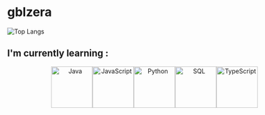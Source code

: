 # gblzera

![Top Langs](https://github-readme-stats.vercel.app/api/top-langs/?username=gblzera&layout=compact&langs_count=10&theme=dark)

## I'm currently learning :

<div align="center">
  <div style="display: flex; justify-content: space-around; align-items: center; width: 60%;">
    <img src="https://upload.wikimedia.org/wikipedia/en/3/30/Java_programming_language_logo.svg" alt="Java" style="height: 95px;">
    <img src="https://upload.wikimedia.org/wikipedia/commons/6/6a/JavaScript-logo.png" alt="JavaScript" style="height: 95px;">
    <img src="https://upload.wikimedia.org/wikipedia/commons/c/c3/Python-logo-notext.svg" alt="Python" style="height: 95px;">
    <img src="https://upload.wikimedia.org/wikipedia/commons/8/87/Sql_data_base_with_logo.png" alt="SQL" style="height: 95px;">
    <img src="https://upload.wikimedia.org/wikipedia/commons/4/4c/Typescript_logo_2020.svg" alt="TypeScript" style="height: 95px;">
  </div>
</div>

